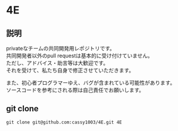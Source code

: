 4E
==

説明
----
privateなチームの共同開発用レポジトリです。  
共同開発者以外のpull requestは基本的に受け付けていません。  
ただし、アドバイス・助言等は大歓迎です。  
それを受けて、私たち自身で修正させていただきます。  

また、初心者プログラマーゆえ、バグが含まれている可能性があります。  
ソースコードを参考にされる際は自己責任でお願いします。  

git clone
---------
````
git clone git@github.com:cassy1003/4E.git 4E
````


